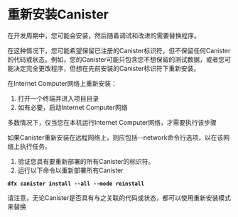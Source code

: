 # 重新安装Canister

在开发周期中，您可能会安装，然后随着调试和改进的需要替换程序。

在这种情况下，您可能希望保留已注册的Canister标识符，但不保留任何Canister的代码或状态。例如，您的Canister可能只包含您不想保留的测试数据，或者您可能决定完全更改程序，但想在先前安装的Canister标识符下重新安装。

在Internet Computer网络上重新安装：

1. 打开一个终端并进入项目目录
2. 如有必要，启动Internet Computer网络

多数情况下，仅当您在本机运行Internet Computer网络，才需要执行该步骤

如果Canister重新安装在远程网络上，则应包括--network命令行选项，以在该网络上执行任务。

1. 验证您具有要重新部署的所有Canister的标识符。
2. 运行以下命令以重新部署所有Canister

**`dfx canister install --all --mode reinstall`**

请注意，无论Canister是否具有与之关联的代码或状态，都可以使用重新安装模式来替换

